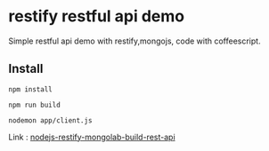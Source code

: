 # restify restful api demo

Simple restful api demo with restify,mongojs, code with coffeescript.

## Install

```
npm install

npm run build

nodemon app/client.js
```

Link : [nodejs-restify-mongolab-build-rest-api](http://thejackalofjavascript.com/nodejs-restify-mongolab-build-rest-api)

